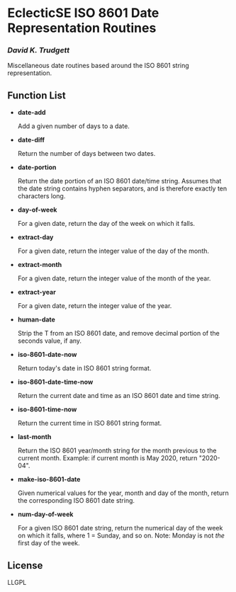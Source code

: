 # EclecticSE ISO 8601 Date Representation Routines

### _David K. Trudgett_

Miscellaneous date routines based around the ISO 8601 string
representation.


## Function List

* __date-add__
  
  Add a given number of days to a date.
  
* __date-diff__
  
  Return the number of days between two dates.
  
* __date-portion__ 
  
  Return the date portion of an ISO 8601 date/time string. Assumes
  that the date string contains hyphen separators, and is therefore
  exactly ten characters long.

* __day-of-week__

  For a given date, return the day of the week on which it falls.

* __extract-day__

  For a given date, return the integer value of the day of the month.

* __extract-month__

  For a given date, return the integer value of the month of the year.

* __extract-year__

  For a given date, return the integer value of the year.
  
* __human-date__

  Strip the T from an ISO 8601 date, and remove decimal portion of
  the seconds value, if any.
  
* __iso-8601-date-now__

  Return today's date in ISO 8601 string format.

* __iso-8601-date-time-now__

  Return the current date and time as an ISO 8601 date and time
  string.
  
* __iso-8601-time-now__

  Return the current time in ISO 8601 string format.
  
* __last-month__

  Return the ISO 8601 year/month string for the month previous to the
  current month. Example: if current month is May 2020, return
  "2020-04".

* __make-iso-8601-date__

  Given numerical values for the year, month and day of the month,
  return the corresponding ISO 8601 date string.
  
* __num-day-of-week__
  
  For a given ISO 8601 date string, return the numerical day of the
  week on which it falls, where 1 = Sunday, and so on. Note: Monday is
  not _the_ first day of the week.

## License

LLGPL

